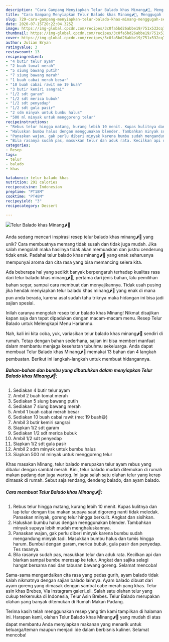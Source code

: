 ```yaml
---
description: "Cara Gampang Menyiapkan Telur Balado khas Minang🌶️🥚, Menggugah Selera"
title: "Cara Gampang Menyiapkan Telur Balado khas Minang🌶️🥚, Menggugah Selera"
slug: 729-cara-gampang-menyiapkan-telur-balado-khas-minang-menggugah-selera
date: 2020-07-15T20:22:04.325Z
image: https://img-global.cpcdn.com/recipes/3c0fa5bd26abbe19/751x532cq70/telur-balado-khas-minang🌶️🥚-foto-resep-utama.jpg
thumbnail: https://img-global.cpcdn.com/recipes/3c0fa5bd26abbe19/751x532cq70/telur-balado-khas-minang🌶️🥚-foto-resep-utama.jpg
cover: https://img-global.cpcdn.com/recipes/3c0fa5bd26abbe19/751x532cq70/telur-balado-khas-minang🌶️🥚-foto-resep-utama.jpg
author: Julian Bryan
ratingvalue: 3
reviewcount: 13
recipeingredient:
- "4 butir telur ayam"
- "2 buah tomat merah"
- "5 siung bawang putih"
- "7 siung bawang merah"
- "1 buah cabai merah besar"
- "10 buah cabai rawit me 19 buah"
- "3 butir kemiri sangrai"
- "1/2 sdt garam"
- "1/2 sdt merica bubuk"
- "1/2 sdt penyedap"
- "1/2 sdt gula pasir"
- "2 sdm minyak untuk bumbu halus"
- "500 ml minyak untuk menggoreng telur"
recipeinstructions:
- "Rebus telur hingga matang, kurang lebih 10 menit. Kupas kulitnya dan lap telur dengan tisu makan supaya saat digoreng nanti tidak meledak. Panaskan minyak, goreng telur hingga berkulit. Angkat dan sisihkan."
- "Haluskan bumbu halus dengan menggunakan blender. Tambahkan minyak supaya lebih mudah menghaluskannya."
- "Panaskan wajan, gak perlu diberi minyak karena bumbu sudah mengandung minyak tadi. Masukkan bumbu halus dan tumis hingga harum. Bumbui dengan garam, merica bubuk, gula pasir dan penyedap. Tes rasanya."
- "Bila rasanya sudah pas, masukkan telur dan aduk rata. Kecilkan api dan biarkan sampai bumbu meresap ke telur. Angkat dan sajika selagi hangat bersama nasi dan taburan bawang goreng. Selamat mencoba!"
categories:
- Resep
tags:
- telur
- balado
- khas

katakunci: telur balado khas 
nutrition: 291 calories
recipecuisine: Indonesian
preptime: "PT18M"
cooktime: "PT48M"
recipeyield: "3"
recipecategory: Dessert

---
```



![Telur Balado khas Minang🌶️🥚](https://img-global.cpcdn.com/recipes/3c0fa5bd26abbe19/751x532cq70/telur-balado-khas-minang🌶️🥚-foto-resep-utama.jpg)

Anda sedang mencari inspirasi resep telur balado khas minang🌶️🥚 yang unik? Cara membuatnya memang tidak susah dan tidak juga mudah. Jika salah mengolah maka hasilnya tidak akan memuaskan dan justru cenderung tidak enak. Padahal telur balado khas minang🌶️🥚 yang enak seharusnya mempunyai aroma dan cita rasa yang bisa memancing selera kita.

Ada beberapa hal yang sedikit banyak berpengaruh terhadap kualitas rasa dari telur balado khas minang🌶️🥚, pertama dari jenis bahan, lalu pemilihan bahan segar, sampai cara membuat dan menyajikannya. Tidak usah pusing jika hendak menyiapkan telur balado khas minang🌶️🥚 yang enak di mana pun anda berada, karena asal sudah tahu triknya maka hidangan ini bisa jadi sajian spesial.

Inilah caranya mengolah resep telur balado khas Minang! Nikmat disajikan kapan saja dan tepat dipadukan dengan macam-macam menu. Resep Telur Balado untuk Melengkapi Menu Harianmu.


Nah, kali ini kita coba, yuk, variasikan telur balado khas minang🌶️🥚 sendiri di rumah. Tetap dengan bahan sederhana, sajian ini bisa memberi manfaat dalam membantu menjaga kesehatan tubuhmu sekeluarga. Anda dapat membuat Telur Balado khas Minang🌶️🥚 memakai 13 bahan dan 4 langkah pembuatan. Berikut ini langkah-langkah untuk membuat hidangannya.

<!--inarticleads1-->

##### Bahan-bahan dan bumbu yang dibutuhkan dalam menyiapkan Telur Balado khas Minang🌶️🥚:

1. Sediakan 4 butir telur ayam
1. Ambil 2 buah tomat merah
1. Sediakan 5 siung bawang putih
1. Sediakan 7 siung bawang merah
1. Ambil 1 buah cabai merah besar
1. Sediakan 10 buah cabai rawit (me: 19 buah😅)
1. Ambil 3 butir kemiri sangrai
1. Siapkan 1/2 sdt garam
1. Sediakan 1/2 sdt merica bubuk
1. Ambil 1/2 sdt penyedap
1. Siapkan 1/2 sdt gula pasir
1. Ambil 2 sdm minyak untuk bumbu halus
1. Siapkan 500 ml minyak untuk menggoreng telur


Khas masakan Minang, telur balado merupakan telur ayam rebus yang dibalur dengan sambal merah. Kini, telur balado mudah ditemukan di rumah makan padang dan juga warteg. Ini juga salah satu olahan telur yang kerap dimasak di rumah. Sebut saja rendang, dendeng balado, dan ayam balado. 

<!--inarticleads2-->

##### Cara membuat Telur Balado khas Minang🌶️🥚:

1. Rebus telur hingga matang, kurang lebih 10 menit. Kupas kulitnya dan lap telur dengan tisu makan supaya saat digoreng nanti tidak meledak. Panaskan minyak, goreng telur hingga berkulit. Angkat dan sisihkan.
1. Haluskan bumbu halus dengan menggunakan blender. Tambahkan minyak supaya lebih mudah menghaluskannya.
1. Panaskan wajan, gak perlu diberi minyak karena bumbu sudah mengandung minyak tadi. Masukkan bumbu halus dan tumis hingga harum. Bumbui dengan garam, merica bubuk, gula pasir dan penyedap. Tes rasanya.
1. Bila rasanya sudah pas, masukkan telur dan aduk rata. Kecilkan api dan biarkan sampai bumbu meresap ke telur. Angkat dan sajika selagi hangat bersama nasi dan taburan bawang goreng. Selamat mencoba!


Sama-sama mengandalkan cita rasa yang pedas gurih, ayam balado tidak kalah nikmatnya dengan sajian balado lainnya. Ayam balado dibuat dari ayam goreng yang dimasak dengan sambal cabe merah yang khas. Telur asin khas Brebes, Via Instagram galeri_ell. Salah satu olahan telur yang cukup terkemuka di Indonesia, Telur Asin Brebes. Telur Balado merupakan olahan yang banyak ditemukan di Rumah Makan Padang. 

Terima kasih telah menggunakan resep yang tim kami tampilkan di halaman ini. Harapan kami, olahan Telur Balado khas Minang🌶️🥚 yang mudah di atas dapat membantu Anda menyiapkan makanan yang menarik untuk keluarga/teman maupun menjadi ide dalam berbisnis kuliner. Selamat mencoba!
